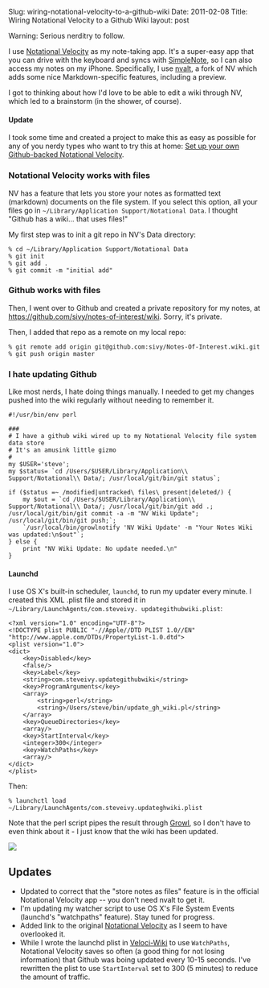 Slug: wiring-notational-velocity-to-a-github-wiki
Date: 2011-02-08
Title: Wiring Notational Velocity to a Github Wiki
layout: post

Warning: Serious nerditry to follow.

I use [Notational Velocity](http://notational.net/) as my note-taking app. It's a super-easy app that you can drive with the keyboard and syncs with [SimpleNote](http://simple-note.appspot.com), so I can also access my notes on my iPhone. Specifically, I use [nvalt](http://brettterpstra.com/code/notational-velocity-alt/), a fork of NV which adds some nice Markdown-specific features, including a preview.

I got to thinking about how I'd love to be able to edit a wiki through NV, which led to a brainstorm (in the shower, of course).

#### Update

I took some time and created a project to make this as easy as possible for any of you nerdy types who want to try this at home: [Set up your own Github-backed Notational Velocity](http://www.monkinetic.com/2011/02/set-up-your-own-github-backed-notational-velocity.html).

### Notational Velocity works with files

NV has a feature that lets you store your notes as formatted text (markdown) documents on the file system. If you select this option, all your files go in `~/Library/Application Support/Notational Data`. I thought "Github has a wiki... that uses files!"

My first step was to init a git repo in NV's Data directory:

    % cd ~/Library/Application Support/Notational Data
    % git init
    % git add .
    % git commit -m "initial add"

### Github works with files

Then, I went over to Github and created a private repository for my notes, at <https://github.com/sivy/notes-of-interest/wiki>. Sorry, it's private.

Then, I added that repo as a remote on my local repo:

    % git remote add origin git@github.com:sivy/Notes-Of-Interest.wiki.git
    % git push origin master

### I hate updating Github

Like most nerds, I hate doing things manually. I needed to get my changes pushed into the wiki regularly without needing to remember it.

    #!/usr/bin/env perl

    ###
    # I have a github wiki wired up to my Notational Velocity file system data store
    # It's an amusink little gizmo
    #
    my $USER='steve';
    my $status= `cd /Users/$USER/Library/Application\\ Support/Notational\\ Data/; /usr/local/git/bin/git status`;

    if ($status =~ /modified|untracked\ files\ present|deleted/) {
        my $out = `cd /Users/$USER/Library/Application\\ Support/Notational\\ Data/; /usr/local/git/bin/git add .; /usr/local/git/bin/git commit -a -m "NV Wiki Update"; /usr/local/git/bin/git push;`;
        `/usr/local/bin/growlnotify 'NV Wiki Update' -m "Your Notes Wiki was updated:\n$out"`;
    } else {
        print "NV Wiki Update: No update needed.\n"
    }

#### Launchd

I use OS X's built-in scheduler, `launchd`, to run my updater every minute. I created this XML .plist file and stored it in `~/Library/LaunchAgents/com.steveivy. updategithubwiki.plist`:

    <?xml version="1.0" encoding="UTF-8"?>
    <!DOCTYPE plist PUBLIC "-//Apple//DTD PLIST 1.0//EN" "http://www.apple.com/DTDs/PropertyList-1.0.dtd">
    <plist version="1.0">
    <dict>
    	<key>Disabled</key>
    	<false/>
    	<key>Label</key>
    	<string>com.steveivy.updategithubwiki</string>
    	<key>ProgramArguments</key>
    	<array>
    		<string>perl</string>
    		<string>/Users/steve/bin/update_gh_wiki.pl</string>
    	</array>
    	<key>QueueDirectories</key>
    	<array/>
    	<key>StartInterval</key>
    	<integer>300</integer>
    	<key>WatchPaths</key>
    	<array/>
    </dict>
    </plist>

Then:

    % launchctl load ~/Library/LaunchAgents/com.steveivy.updateghwiki.plist

Note that the perl script pipes the result through [Growl](http://growl.info/), so I don't have to even think about it - I just know that the wiki has been updated.

<img src="https://img.skitch.com/20110208-811s6hy7y7rfrrrrr3qrhsjxnr.pnghttps://img.skitch.com/20110208-811s6hy7y7rfrrrrr3qrhsjxnr.png" />

## Updates

* Updated to correct that the "store notes as files" feature is in the official Notational Velocity app -- you don't need nvalt to get it.
* I'm updating my watcher script to use OS X's File System Events (launchd's "watchpaths" feature). Stay tuned for progress.
* Added link to the original [Notational Velocity](http://notational.net/) as I seem to have overlooked it.
* While I wrote the launchd plist in [Veloci-Wiki](http://www.monkinetic.com/2011/02/set-up-your-own-github-backed-notational-velocity.html) to use `WatchPaths`, Notational Velocity saves so often (a good thing for not losing information) that Github was boing updated every 10-15 seconds. I've rewritten the plist to use `StartInterval` set to 300 (5 minutes) to reduce the amount of traffic.
